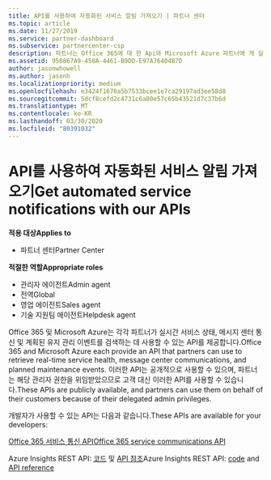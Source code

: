 ```yaml
---
title: API를 사용하여 자동화된 서비스 알림 가져오기 | 파트너 센터
ms.topic: article
ms.date: 11/27/2019
ms.service: partner-dashboard
ms.subservice: partnercenter-csp
description: 파트너는 Office 365에 대 한 Api와 Microsoft Azure 파트너에 게 실시간 서비스 상태, 메시지 센터 통신 및 계획 된 유지 관리 이벤트를 사용할 수 있습니다.
ms.assetid: 950867A9-458A-4461-B9DD-E97A76404B7D
author: jasonwhowell
ms.author: jasonh
ms.localizationpriority: medium
ms.openlocfilehash: e3424f1670a5b7533bcee1e7ca29197ad3ee58d8
ms.sourcegitcommit: 5dcf8cefd2c4731c6a80e57c65b43521d7c37b6d
ms.translationtype: MT
ms.contentlocale: ko-KR
ms.lasthandoff: 03/30/2020
ms.locfileid: "80391032"
---
```

# <a name="get-automated-service-notifications-with-our-apis"></a><span data-ttu-id="baa7b-103">API를 사용하여 자동화된 서비스 알림 가져오기</span><span class="sxs-lookup"><span data-stu-id="baa7b-103">Get automated service notifications with our APIs</span></span>

<span data-ttu-id="baa7b-104">**적용 대상**</span><span class="sxs-lookup"><span data-stu-id="baa7b-104">**Applies to**</span></span>

-  <span data-ttu-id="baa7b-105">파트너 센터</span><span class="sxs-lookup"><span data-stu-id="baa7b-105">Partner Center</span></span>

<span data-ttu-id="baa7b-106">**적절한 역할**</span><span class="sxs-lookup"><span data-stu-id="baa7b-106">**Appropriate roles**</span></span>

- <span data-ttu-id="baa7b-107">관리자 에이전트</span><span class="sxs-lookup"><span data-stu-id="baa7b-107">Admin agent</span></span>
- <span data-ttu-id="baa7b-108">전역</span><span class="sxs-lookup"><span data-stu-id="baa7b-108">Global</span></span> 
- <span data-ttu-id="baa7b-109">영업 에이전트</span><span class="sxs-lookup"><span data-stu-id="baa7b-109">Sales agent</span></span>
- <span data-ttu-id="baa7b-110">기술 지원팀 에이전트</span><span class="sxs-lookup"><span data-stu-id="baa7b-110">Helpdesk agent</span></span>

<span data-ttu-id="baa7b-111">Office 365 및 Microsoft Azure는 각각 파트너가 실시간 서비스 상태, 메시지 센터 통신 및 계획된 유지 관리 이벤트를 검색하는 데 사용할 수 있는 API를 제공합니다.</span><span class="sxs-lookup"><span data-stu-id="baa7b-111">Office 365 and Microsoft Azure each provide an API that partners can use to retrieve real-time service health, message center communications, and planned maintenance events.</span></span> <span data-ttu-id="baa7b-112">이러한 API는 공개적으로 사용할 수 있으며, 파트너는 해당 관리자 권한을 위임받았으므로 고객 대신 이러한 API를 사용할 수 있습니다.</span><span class="sxs-lookup"><span data-stu-id="baa7b-112">These APIs are publicly available, and partners can use them on behalf of their customers because of their delegated admin privileges.</span></span>

<span data-ttu-id="baa7b-113">개발자가 사용할 수 있는 API는 다음과 같습니다.</span><span class="sxs-lookup"><span data-stu-id="baa7b-113">These APIs are available for your developers:</span></span>

[<span data-ttu-id="baa7b-114">Office 365 서비스 통신 API</span><span class="sxs-lookup"><span data-stu-id="baa7b-114">Office 365 service communications API</span></span>](https://go.microsoft.com/fwlink/p/?LinkId=616899)

<span data-ttu-id="baa7b-115">Azure Insights REST API: [코드](https://go.microsoft.com/fwlink/p/?LinkId=617299) 및 [API 참조](https://go.microsoft.com/fwlink/p/?LinkId=617300)</span><span class="sxs-lookup"><span data-stu-id="baa7b-115">Azure Insights REST API: [code](https://go.microsoft.com/fwlink/p/?LinkId=617299) and [API reference](https://go.microsoft.com/fwlink/p/?LinkId=617300)</span></span>

 

 



